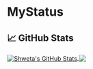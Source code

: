 # MyStatus

## &#x1f4c8; GitHub Stats

<a href="https://github.com/shwetapachori/shwetapachori">
  <img align="center" src="https://github-readme-stats.vercel.app/api?username=shwetapachori&show_icons=true&theme=merko" alt="Shweta's GitHub Stats" />
</a>

<a href="https://github.com/shwetapachori/shwetapachori">
  <img align="center" src="https://github-readme-stats.vercel.app/api/top-langs/?username=shwetapachori&layout=compact" />
</a>
